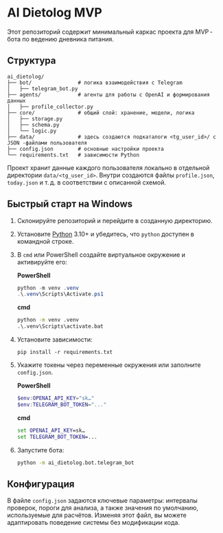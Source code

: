 # AI Dietolog MVP

Этот репозиторий содержит минимальный каркас проекта для MVP -бота по ведению дневника питания.

## Структура

```
ai_dietolog/
├── bot/               # логика взаимодействия с Telegram
│   ├── telegram_bot.py
├── agents/            # агенты для работы с OpenAI и формирования данных
│   ├── profile_collector.py
├── core/              # общий слой: хранение, модели, логика
│   ├── storage.py
│   ├── schema.py
│   └── logic.py
├── data/              # здесь создаются подкаталоги <tg_user_id>/ с JSON -файлами пользователя
├── config.json        # основные настройки проекта
└── requirements.txt   # зависимости Python
```

Проект хранит данные каждого пользователя локально в отдельной директории `data/<tg_user_id>`.  Внутри создаются файлы `profile.json`, `today.json` и т. д. в соответствии с описанной схемой.

## Быстрый старт на Windows

1. Склонируйте репозиторий и перейдите в созданную директорию.
2. Установите [Python](https://www.python.org/) 3.10+ и убедитесь, что
   ``python`` доступен в командной строке.
3. В ``cmd`` или PowerShell создайте виртуальное окружение и активируйте его:

   **PowerShell**
   ```powershell
   python -m venv .venv
   .\.venv\Scripts\Activate.ps1
   ```

   **cmd**
   ```cmd
   python -m venv .venv
   .\.venv\Scripts\activate.bat
   ```

4. Установите зависимости:

   ```
   pip install -r requirements.txt
   ```

5. Укажите токены через переменные окружения или заполните ``config.json``.

   **PowerShell**
   ```powershell
   $env:OPENAI_API_KEY="sk…"
   $env:TELEGRAM_BOT_TOKEN="..."
   ```

   **cmd**
   ```cmd
   set OPENAI_API_KEY=sk…
   set TELEGRAM_BOT_TOKEN=...
   ```

6. Запустите бота:

   ```cmd
   python -m ai_dietolog.bot.telegram_bot
   ```

## Конфигурация

В файле `config.json` задаются ключевые параметры: интервалы проверок, пороги для анализа, а также значения по умолчанию, используемые для расчётов.  Изменяя этот файл, вы можете адаптировать поведение системы без модификации кода.
